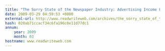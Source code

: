 ```yaml
---
title: "The Sorry State of the Newspaper Industry: Advertising Income Fell 16.6% in 2008 - ReadWriteWeb"
date: 2009-03-29 04:59:53 +0000
external-url: http://www.readwriteweb.com/archives/the_sorry_state_of_the_newspaper_industry_advertising_falls_16_precent.php
hash: 020ab71ccacf34c6fa196c0e11d77dc1
annum:
    year: 2009
    month: 03
hostname: www.readwriteweb.com
---
```



